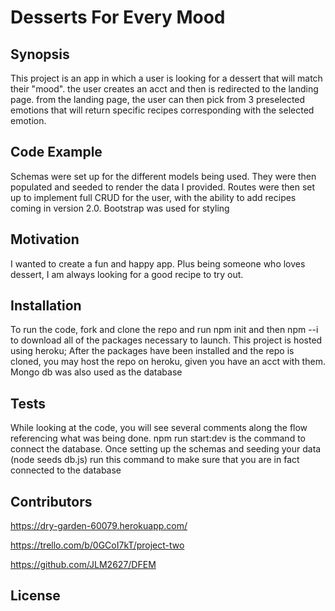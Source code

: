 # Desserts For Every Mood



## Synopsis

This project is an app in which a user is looking for a dessert that will match their "mood". the user creates an acct and then is redirected to the landing page. from the landing page, the user can then pick from 3 preselected emotions that will return specific recipes corresponding with the selected emotion. 

## Code Example

Schemas were set up for the different models being used. They were then populated and seeded to render the data I provided. Routes were then set up to implement full CRUD for the user, with the ability to add recipes coming in version 2.0. Bootstrap was used for styling

## Motivation

I wanted to create a fun and happy app. Plus being someone who loves dessert, I am always looking for a good recipe to try out.

## Installation

To run the code, fork and clone the repo and run npm init and then npm --i to download all of the packages necessary to launch. This project is hosted using heroku; After the packages have been installed and the repo is cloned, you may host the repo on heroku, given you have an acct with them. Mongo db was also used as the database

## Tests

While looking at the code, you will see several comments along the flow referencing what was being done. npm run start:dev is the command to connect the database. Once setting up the schemas and seeding your data (node seeds db.js) run this command to make sure that you are in fact connected to the database

## Contributors

https://dry-garden-60079.herokuapp.com/

https://trello.com/b/0GCoI7kT/project-two

https://github.com/JLM2627/DFEM

## License

